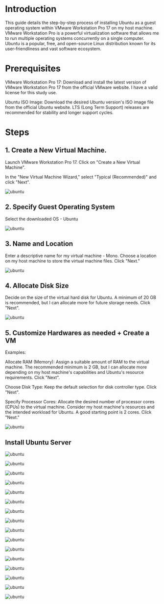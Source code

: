 #  Introduction
This guide details the step-by-step process of installing Ubuntu as a guest operating system within VMware Workstation Pro 17 on my host machine. VMware Workstation Pro is a powerful virtualization software that allows me to run multiple operating systems concurrently on a single computer. Ubuntu is a popular, free, and open-source Linux distribution known for its user-friendliness and vast software ecosystem.

# Prerequisites
VMware Workstation Pro 17: Download and install the latest version of VMware Workstation Pro 17 from the official VMware website. I have a valid license for this study use. 

Ubuntu ISO Image: Download the desired Ubuntu version's ISO image file from the official Ubuntu website. LTS (Long Term Support) releases are recommended for stability and longer support cycles.

# Steps
## 1. Create a New Virtual Machine. 

Launch VMware Workstation Pro 17. Click on "Create a New Virtual Machine".

In the "New Virtual Machine Wizard," select "Typical (Recommended)" and click "Next".

![ubuntu](/Images/lab1-1.1.png)

## 2. Specify Guest Operating System

Select the downloaded OS - Ubuntu

![ubuntu](/Images/lab1-1.2.png)

## 3. Name and Location
Enter a descriptive name for my virtual machine - Mono. Choose a location on my host machine to store the virtual machine files. Click "Next."

![ubuntu](/Images/lab1-1.3.png)

## 4. Allocate Disk Size

Decide on the size of the virtual hard disk for Ubuntu. A minimum of 20 GB is recommended, but I can allocate more for future storage needs. Click "Next".

![ubuntu](/Images/lab1-1.4.png)

## 5. Customize Hardwares as needed + Create a VM
Examples:

Allocate RAM (Memory): Assign a suitable amount of RAM to the virtual machine. The recommended minimum is 2 GB, but I can allocate more depending on my host machine's capabilities and Ubuntu's resource requirements. Click "Next". 

Choose Disk Type: Keep the default selection for disk controller type. Click "Next".

Specify Processor Cores: Allocate the desired number of processor cores (CPUs) to the virtual machine. Consider my host machine's resources and the intended workload for Ubuntu. A good starting point is 2 cores. Click "Next."

![ubuntu](/Images/lab1-1.5.png)

## Install Ubuntu Server

![ubuntu](/Images/lab1-1.6.png)

![ubuntu](/Images/lab1-1.7.png)

![ubuntu](/Images/lab1-1.8.png)

![ubuntu](/Images/lab1-1.9.png)

![ubuntu](/Images/lab1-1.10.png)

![ubuntu](/Images/lab1-1.11.png)

![ubuntu](/Images/lab1-1.12.png)

![ubuntu](/Images/lab1-1.13.png)

![ubuntu](/Images/lab1-1.14.png)

![ubuntu](/Images/lab1-1.15.png)

![ubuntu](/Images/lab1-1.16.png)

![ubuntu](/Images/lab1-1.17.png)

![ubuntu](/Images/lab1-1.18.png)

![ubuntu](/Images/lab1-1.19.png)

![ubuntu](/Images/lab1-1.20.png)

![ubuntu](/Images/lab1-1.21.png)
